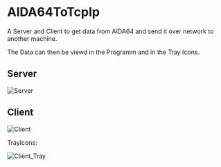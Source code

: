 # AIDA64ToTcpIp

A Server and Client to get data from AIDA64 and send it over network to another machine. 

The Data can then be viewd in the Programm and in the Tray Icons.

## Server
![Server](https://github.com/Bedrock99/AIDA64ToTcpIp/assets/40817744/650404b8-9e9e-4de8-9f1c-a1e926b9c336)

## Client

![Client](https://github.com/Bedrock99/AIDA64ToTcpIp/assets/40817744/45c144c6-8b25-453b-85dd-131baba8a93e)

TrayIcons:

![Client_Tray](https://github.com/Bedrock99/AIDA64ToTcpIp/assets/40817744/53b6e148-c6e4-48d5-b0bf-15f78dd934ce)
